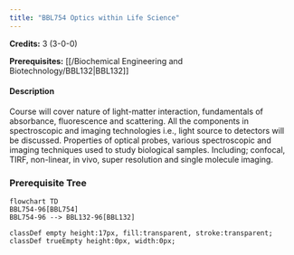 ```yaml
---
title: "BBL754 Optics within Life Science"
---
```

**Credits:** 3 (3-0-0)

**Prerequisites:** [[/Biochemical Engineering and Biotechnology/BBL132|BBL132]]

#### Description
Course will cover nature of light-matter interaction, fundamentals of absorbance, fluorescence and scattering. All the components in spectroscopic and imaging technologies i.e., light source to detectors will be discussed. Properties of optical probes, various spectroscopic and imaging techniques used to study biological samples. Including; confocal, TIRF, non-linear, in vivo, super resolution and single molecule imaging.

### Prerequisite Tree

```mermaid
flowchart TD
BBL754-96[BBL754]
BBL754-96 --> BBL132-96[BBL132]

classDef empty height:17px, fill:transparent, stroke:transparent;
classDef trueEmpty height:0px, width:0px;
```